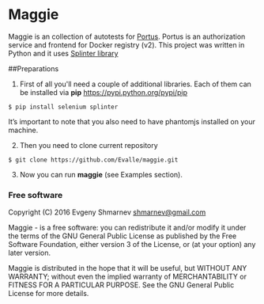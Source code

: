 # Maggie
Maggie is an collection of autotests for [Portus](http://port.us.org/). 
Portus is an authorization service and frontend for Docker registry (v2).
This project was written in Python and it uses [Splinter library](https://splinter.readthedocs.io/en/latest/)

##Preparations

1) First of all you'll need a couple of additional libraries. Each of them can be installed via **pip** https://pypi.python.org/pypi/pip

```
$ pip install selenium splinter
```
It’s important to note that you also need to have phantomjs installed on your machine.

2) Then you need to clone current repository 
``` 
$ git clone https://github.com/Evalle/maggie.git
```

3) Now you can run **maggie** (see Examples section).


### Free software

Copyright (C) 2016 Evgeny Shmarnev shmarnev@gmail.com

Maggie - is a free software: you can redistribute it and/or modify it under the terms of the GNU General Public License as published by the Free Software Foundation, either version 3 of the License, or (at your option) any later version.

Maggie is distributed in the hope that it will be useful, but WITHOUT ANY WARRANTY; without even the implied warranty of MERCHANTABILITY or FITNESS FOR A PARTICULAR PURPOSE. See the GNU General Public License for more details.
